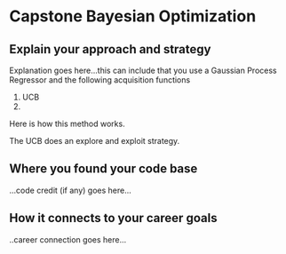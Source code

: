 # Capstone Bayesian Optimization

## Explain your approach and strategy

Explanation goes here...this can include that you use a Gaussian Process Regressor and the following 
acquisition functions

1. UCB
2. 

Here is how this method works.

The UCB does an explore and exploit strategy.

## Where you found your code base

...code credit (if any) goes here...

## How it connects to your career goals

..career connection goes here...